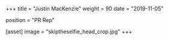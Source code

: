 +++
title = "Justin MacKenzie"
weight = 90
date = "2019-11-05"

position = "PR Rep"

[asset]
    image = "skiptheselfie_head_crop.jpg"
+++

